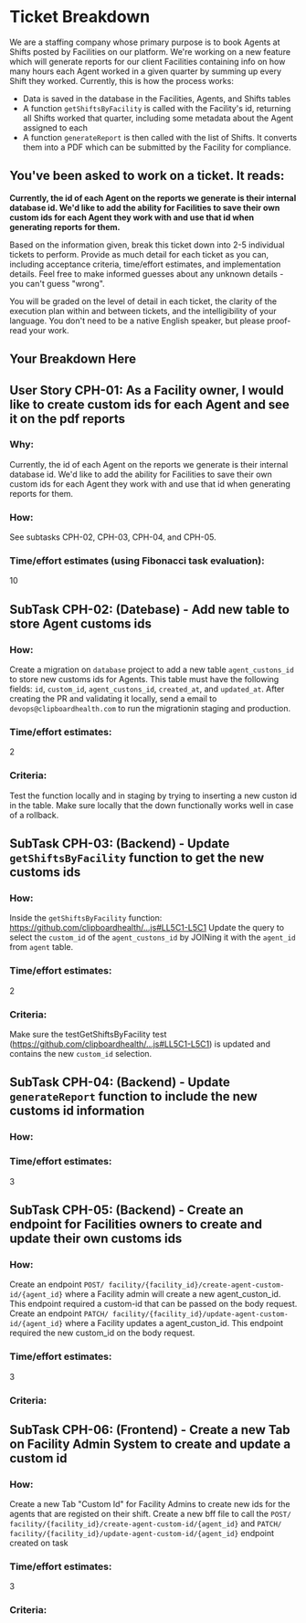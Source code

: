 # Ticket Breakdown
We are a staffing company whose primary purpose is to book Agents at Shifts posted by Facilities on our platform. We're working on a new feature which will generate reports for our client Facilities containing info on how many hours each Agent worked in a given quarter by summing up every Shift they worked. Currently, this is how the process works:

- Data is saved in the database in the Facilities, Agents, and Shifts tables
- A function `getShiftsByFacility` is called with the Facility's id, returning all Shifts worked that quarter, including some metadata about the Agent assigned to each
- A function `generateReport` is then called with the list of Shifts. It converts them into a PDF which can be submitted by the Facility for compliance.

## You've been asked to work on a ticket. It reads:

**Currently, the id of each Agent on the reports we generate is their internal database id. We'd like to add the ability for Facilities to save their own custom ids for each Agent they work with and use that id when generating reports for them.**


Based on the information given, break this ticket down into 2-5 individual tickets to perform. Provide as much detail for each ticket as you can, including acceptance criteria, time/effort estimates, and implementation details. Feel free to make informed guesses about any unknown details - you can't guess "wrong".


You will be graded on the level of detail in each ticket, the clarity of the execution plan within and between tickets, and the intelligibility of your language. You don't need to be a native English speaker, but please proof-read your work.

## Your Breakdown Here

## User Story CPH-01: As a Facility owner, I would like to create custom ids for each Agent and see it on the pdf reports
### Why: 
 Currently, the id of each Agent on the reports we generate is their internal database id. We'd like to add the ability for Facilities to save their own custom ids for each Agent they work with and use that id when generating reports for them.

### How: 
See subtasks CPH-02, CPH-03, CPH-04, and CPH-05.

### Time/effort estimates (using Fibonacci task evaluation): 
10 

## SubTask CPH-02: (Datebase) - Add new table to store Agent customs ids

### How:
Create a migration on `database` project to add a new table `agent_custons_id` to store new customs ids for Agents. This table must have the following fields: `id`, `custom_id`, `agent_custons_id`, `created_at`, and `updated_at`.
After creating the PR and validating it locally, send a email to `devops@clipboardhealth.com` to run the migrationin  staging and production.

### Time/effort estimates: 
2

### Criteria:
Test the function locally and in staging by trying to inserting a new custon id in the table.
Make sure locally that the down functionally works well in case of a rollback.

## SubTask CPH-03: (Backend) - Update `getShiftsByFacility` function to get the new customs ids

### How: 
Inside the `getShiftsByFacility` function: https://github.com/clipboardhealth/...js#LL5C1-L5C1
Update the query to select the `custom_id` of the `agent_custons_id` by JOINing it with the `agent_id` from `agent` table.
### Time/effort estimates: 
2
### Criteria:
Make sure the testGetShiftsByFacility test (https://github.com/clipboardhealth/...js#LL5C1-L5C1) is updated and contains the new `custom_id` selection.

## SubTask CPH-04: (Backend) - Update `generateReport` function to include the new customs id information
### How: 

### Time/effort estimates: 
3

## SubTask CPH-05: (Backend) - Create an endpoint for Facilities owners to create and update their own customs ids
### How: 
Create an endpoint `POST/ facility/{facility_id}/create-agent-custom-id/{agent_id}` where a Facility admin will create a new agent_custon_id. This endpoint required a custom-id that can be passed on the body request.
Create an endpoint `PATCH/ facility/{facility_id}/update-agent-custom-id/{agent_id}` where a Facility updates a agent_custon_id. This endpoint required the new custom_id on the body request.

### Time/effort estimates: 
3

### Criteria:

## SubTask CPH-06: (Frontend) - Create a new Tab on Facility Admin System to create and update a custom id 
### How: 
Create a new Tab "Custom Id" for Facility Admins to create new ids for the agents that are registed on their shift.
Create a new bff file to call the `POST/ facility/{facility_id}/create-agent-custom-id/{agent_id}` and `PATCH/ facility/{facility_id}/update-agent-custom-id/{agent_id}` endpoint created on task 

### Time/effort estimates: 
3

### Criteria:
